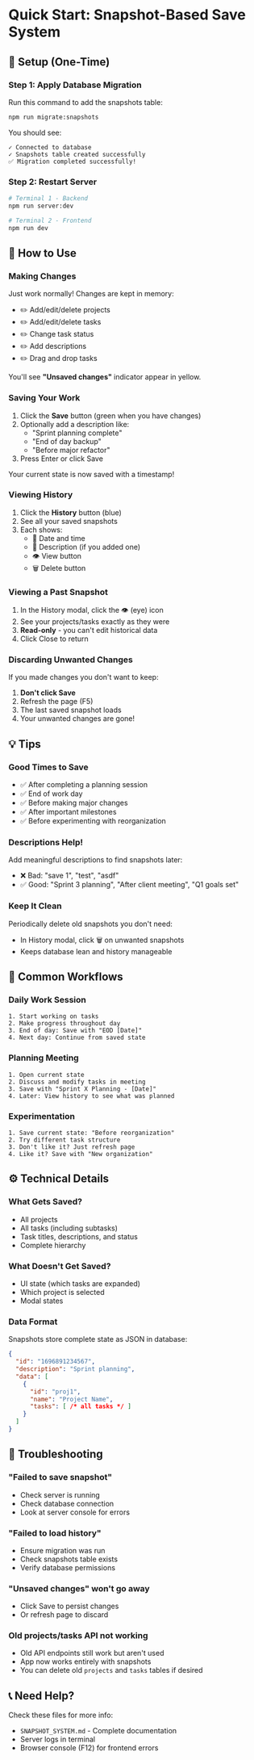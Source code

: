 # Quick Start: Snapshot-Based Save System

## 🚀 Setup (One-Time)

### Step 1: Apply Database Migration

Run this command to add the snapshots table:

```bash
npm run migrate:snapshots
```

You should see:
```
✓ Connected to database
✓ Snapshots table created successfully
✅ Migration completed successfully!
```

### Step 2: Restart Server

```bash
# Terminal 1 - Backend
npm run server:dev

# Terminal 2 - Frontend  
npm run dev
```

## 📖 How to Use

### Making Changes

Just work normally! Changes are kept in memory:
- ✏️ Add/edit/delete projects
- ✏️ Add/edit/delete tasks
- ✏️ Change task status
- ✏️ Add descriptions
- ✏️ Drag and drop tasks

You'll see **"Unsaved changes"** indicator appear in yellow.

### Saving Your Work

1. Click the **Save** button (green when you have changes)
2. Optionally add a description like:
   - "Sprint planning complete"
   - "End of day backup"
   - "Before major refactor"
3. Press Enter or click Save

Your current state is now saved with a timestamp!

### Viewing History

1. Click the **History** button (blue)
2. See all your saved snapshots
3. Each shows:
   - 📅 Date and time
   - 📝 Description (if you added one)
   - 👁️ View button
   - 🗑️ Delete button

### Viewing a Past Snapshot

1. In the History modal, click the 👁️ (eye) icon
2. See your projects/tasks exactly as they were
3. **Read-only** - you can't edit historical data
4. Click Close to return

### Discarding Unwanted Changes

If you made changes you don't want to keep:
1. **Don't click Save**
2. Refresh the page (F5)
3. The last saved snapshot loads
4. Your unwanted changes are gone!

## 💡 Tips

### Good Times to Save
- ✅ After completing a planning session
- ✅ End of work day
- ✅ Before making major changes
- ✅ After important milestones
- ✅ Before experimenting with reorganization

### Descriptions Help!
Add meaningful descriptions to find snapshots later:
- ❌ Bad: "save 1", "test", "asdf"
- ✅ Good: "Sprint 3 planning", "After client meeting", "Q1 goals set"

### Keep It Clean
Periodically delete old snapshots you don't need:
- In History modal, click 🗑️ on unwanted snapshots
- Keeps database lean and history manageable

## 🎯 Common Workflows

### Daily Work Session
```
1. Start working on tasks
2. Make progress throughout day
3. End of day: Save with "EOD [Date]"
4. Next day: Continue from saved state
```

### Planning Meeting
```
1. Open current state
2. Discuss and modify tasks in meeting
3. Save with "Sprint X Planning - [Date]"
4. Later: View history to see what was planned
```

### Experimentation
```
1. Save current state: "Before reorganization"
2. Try different task structure
3. Don't like it? Just refresh page
4. Like it? Save with "New organization"
```

## ⚙️ Technical Details

### What Gets Saved?
- All projects
- All tasks (including subtasks)
- Task titles, descriptions, and status
- Complete hierarchy

### What Doesn't Get Saved?
- UI state (which tasks are expanded)
- Which project is selected
- Modal states

### Data Format
Snapshots store complete state as JSON in database:
```json
{
  "id": "1696891234567",
  "description": "Sprint planning",
  "data": [
    {
      "id": "proj1",
      "name": "Project Name",
      "tasks": [ /* all tasks */ ]
    }
  ]
}
```

## 🔧 Troubleshooting

### "Failed to save snapshot"
- Check server is running
- Check database connection
- Look at server console for errors

### "Failed to load history"
- Ensure migration was run
- Check snapshots table exists
- Verify database permissions

### "Unsaved changes" won't go away
- Click Save to persist changes
- Or refresh page to discard

### Old projects/tasks API not working
- Old API endpoints still work but aren't used
- App now works entirely with snapshots
- You can delete old `projects` and `tasks` tables if desired

## 📞 Need Help?

Check these files for more info:
- `SNAPSHOT_SYSTEM.md` - Complete documentation
- Server logs in terminal
- Browser console (F12) for frontend errors
